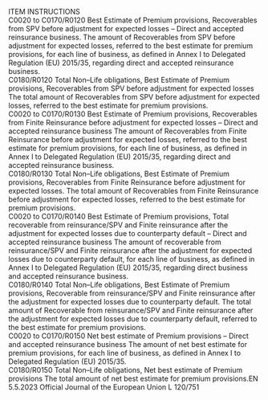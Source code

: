  
ITEM  INSTRUCTIONS  
C0020 to 
C0170/R0120  Best Estimate of Premium 
provisions, Recoverables from 
SPV before adjustment for 
expected losses – Direct and 
accepted reinsurance business.  The amount of Recoverables from SPV before adjustment for expected losses, 
referred to the best estimate for premium provisions, for each line of business, 
as defined in Annex I to Delegated Regulation (EU) 2015/35, regarding direct and 
accepted reinsurance business.  
C0180/R0120  Total Non–Life obligations, 
Best Estimate of Premium 
provisions, Recoverables from 
SPV before adjustment for 
expected losses  The total amount of Recoverables from SPV before adjustment for expected losses, 
referred to the best estimate for premium provisions.  
C0020 to 
C0170/R0130  Best Estimate of Premium 
provisions, Recoverables from 
Finite Reinsurance before 
adjustment for expected losses 
– Direct and accepted 
reinsurance business  The amount of Recoverables from Finite Reinsurance before adjustment for 
expected losses, referred to the best estimate for premium provisions, for each 
line of business, as defined in Annex I to Delegated Regulation (EU) 2015/35, 
regarding direct and accepted reinsurance business.  
C0180/R0130  Total Non–Life obligations, 
Best Estimate of Premium 
provisions, Recoverables from 
Finite Reinsurance before 
adjustment for expected losses.  The total amount of Recoverables from Finite Reinsurance before adjustment for 
expected losses, referred to the best estimate for premium provisions.  
C0020 to 
C0170/R0140  Best Estimate of Premium 
provisions, Total recoverable 
from reinsurance/SPV and 
Finite reinsurance after the 
adjustment for expected losses 
due to counterparty default – 
Direct and accepted 
reinsurance business  The amount of recoverable from reinsurance/SPV and Finite reinsurance after the 
adjustment for expected losses due to counterparty default, for each line of 
business, as defined in Annex I to Delegated Regulation (EU) 2015/35, 
regarding direct business and accepted reinsurance business.  
C0180/R0140  Total Non–Life obligations, 
Best Estimate of Premium 
provisions, Recoverable from 
reinsurance/SPV and Finite 
reinsurance after the 
adjustment for expected losses 
due to counterparty default.  The total amount of Recoverable from reinsurance/SPV and Finite reinsurance 
after the adjustment for expected losses due to counterparty default, referred to 
the best estimate for premium provisions.  
C0020 to 
C0170/R0150  Net best estimate of Premium 
provisions – Direct and 
accepted reinsurance business  The amount of net best estimate for premium provisions, for each line of 
business, as defined in Annex I to Delegated Regulation (EU) 2015/35.  
C0180/R0150  Total Non–Life obligations, 
Net best estimate of Premium 
provisions  The total amount of net best estimate for premium provisions.EN  5.5.2023 Official Journal of the European Union L 120/751